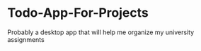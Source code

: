 # Todo-App-For-Projects
Probably a desktop app that will help me organize my university assignments
